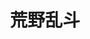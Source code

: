 ---
title: "荒野乱斗"
slug: "brawlstars"
weight: 2        # 排序权重（数字越小越靠前）
thumbnail: "/brawl.svg"  # 缩略图路径
---